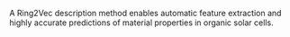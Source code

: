 A Ring2Vec description method enables automatic feature extraction and highly accurate predictions of material properties in organic solar cells.


